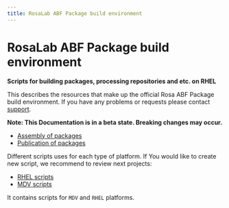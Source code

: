 ```yaml
---
title: RosaLab ABF Package build environment
---
```


# RosaLab ABF Package build environment

**Scripts for building packages, processing repositories and etc. on RHEL**

This describes the resources that make up the official Rosa ABF Package build environment. If you have any problems or requests please contact
<a href="https://abf.rosalinux.ru/contact">support</a>.

**Note: This Documentation is in a beta state. Breaking changes may occur.**

* <a href="http://abf-doc.rosalinux.ru/abf/scripts/assembly_of_packages/">Assembly of packages</a>
* <a href="http://abf-doc.rosalinux.ru/abf/scripts/publication_of_packages/">Publication of packages</a>

Different scripts uses for each type of platform. If You would like to create new script, we recommend to review next projects:

* <a href="https://abf.rosalinux.ru/abf/rhel-scripts">RHEL scripts</a>
* <a href="https://abf.rosalinux.ru/abf/mdv-scripts">MDV scripts</a>

It contains scripts for `MDV` and `RHEL` platforms.